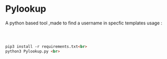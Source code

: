 # Pylookup 
<p> A python based tool ,made to find a username in specfic templates 
usage :</p><br>

```markdown

pip3 install -r requirements.txt<br>
python3 Pylookup.py <br>

```
